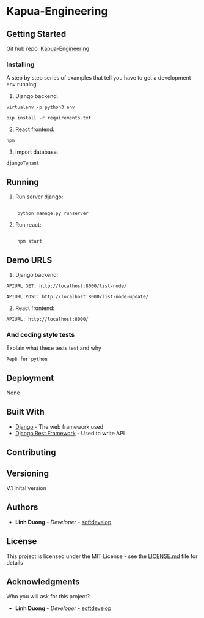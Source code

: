 # Kapua-Engineering

## Getting Started
Git hub repo: [Kapua-Engineering](https://github.com/softdevelop/Kapua-Engineering)

### Installing

A step by step series of examples that tell you have to get a development env running.

1. Django backend.

```
virtualenv -p python3 env
```
```
pip install -r requirements.txt
```

2. React frontend.

```
npm
```

3. import database.

```
djangoTenant
```

## Running

1. Run server django:
```

	python manage.py runserver
```
2. Run react:
```
	
	npm start 
```


## Demo URLS

1. Django backend:
```
APIURL GET: http://localhost:8000/list-node/
```
```
APIURL POST: http://localhost:8000/list-node-update/
```
2. React frontend:

```
APIURL: http://localhost:8000/
```

### And coding style tests

Explain what these tests test and why

```
Pep8 for python
```

## Deployment

None

## Built With

* [Django](https://www.djangoproject.com/) - The web framework used
* [Django Rest Framework](http://www.django-rest-framework.org/) - Used to write API

## Contributing


## Versioning

V.1 Inital version

## Authors

* **Linh Duong** - *Developer* - [softdevelop](https://github.com/softdevelop)

## License

This project is licensed under the MIT License - see the [LICENSE.md](LICENSE.md) file for details

## Acknowledgments

Who you will ask for this project?
* **Linh Duong** - *Developer* - [softdevelop](https://github.com/softdevelop)
 
